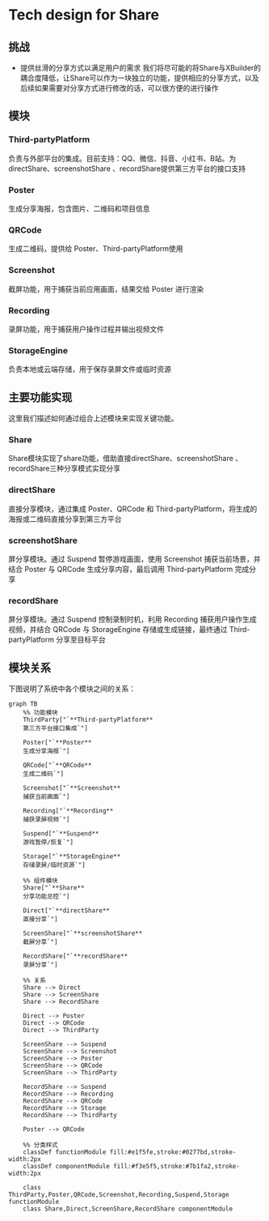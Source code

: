 # Tech design for Share
## 挑战
* 提供丝滑的分享方式以满足用户的需求
    我们将尽可能的将Share与XBuilder的耦合度降低，让Share可以作为一块独立的功能，提供相应的分享方式，以及后续如果需要对分享方式进行修改的话，可以很方便的进行操作
## 模块
### Third-partyPlatform
负责与外部平台的集成。目前支持：QQ、微信、抖音、小红书、B站。为directShare、screenshotShare 、recordShare提供第三方平台的接口支持
### Poster
生成分享海报，包含图片、二维码和项目信息
### QRCode
生成二维码，提供给 Poster、Third-partyPlatform使用
### Screenshot
截屏功能，用于捕获当前应用画面，结果交给 Poster 进行渲染
### Recording
录屏功能，用于捕获用户操作过程并输出视频文件
### StorageEngine
负责本地或云端存储，用于保存录屏文件或临时资源

## 主要功能实现
这里我们描述如何通过组合上述模块来实现关键功能。
### Share
Share模块实现了share功能，借助直接directShare、screenshotShare 、recordShare三种分享模式实现分享
### directShare
直接分享模块，通过集成 Poster、QRCode 和 Third-partyPlatform，将生成的海报或二维码直接分享到第三方平台
### screenshotShare
屏分享模块。通过 Suspend 暂停游戏画面，使用 Screenshot 捕获当前场景，并结合 Poster 与 QRCode 生成分享内容，最后调用 Third-partyPlatform 完成分享
### recordShare
屏分享模块。通过 Suspend 控制录制时机，利用 Recording 捕获用户操作生成视频，并结合 QRCode 与 StorageEngine 存储或生成链接，最终通过 Third-partyPlatform 分享至目标平台
## 模块关系
下图说明了系统中各个模块之间的关系：

```mermaid
graph TB
    %% 功能模块
    ThirdParty["`**Third-partyPlatform**
    第三方平台接口集成`"]

    Poster["`**Poster**
    生成分享海报`"]

    QRCode["`**QRCode**
    生成二维码`"]

    Screenshot["`**Screenshot**
    捕获当前画面`"]

    Recording["`**Recording**
    捕获录屏视频`"]

    Suspend["`**Suspend**
    游戏暂停/恢复`"]

    Storage["`**StorageEngine**
    存储录屏/临时资源`"]

    %% 组件模块
    Share["`**Share**
    分享功能总控`"]

    Direct["`**directShare**
    直接分享`"]

    ScreenShare["`**screenshotShare**
    截屏分享`"]

    RecordShare["`**recordShare**
    录屏分享`"]

    %% 关系
    Share --> Direct
    Share --> ScreenShare
    Share --> RecordShare

    Direct --> Poster
    Direct --> QRCode
    Direct --> ThirdParty

    ScreenShare --> Suspend
    ScreenShare --> Screenshot
    ScreenShare --> Poster
    ScreenShare --> QRCode
    ScreenShare --> ThirdParty

    RecordShare --> Suspend
    RecordShare --> Recording
    RecordShare --> QRCode
    RecordShare --> Storage
    RecordShare --> ThirdParty

    Poster --> QRCode

    %% 分类样式
    classDef functionModule fill:#e1f5fe,stroke:#0277bd,stroke-width:2px
    classDef componentModule fill:#f3e5f5,stroke:#7b1fa2,stroke-width:2px

    class ThirdParty,Poster,QRCode,Screenshot,Recording,Suspend,Storage functionModule
    class Share,Direct,ScreenShare,RecordShare componentModule

```
